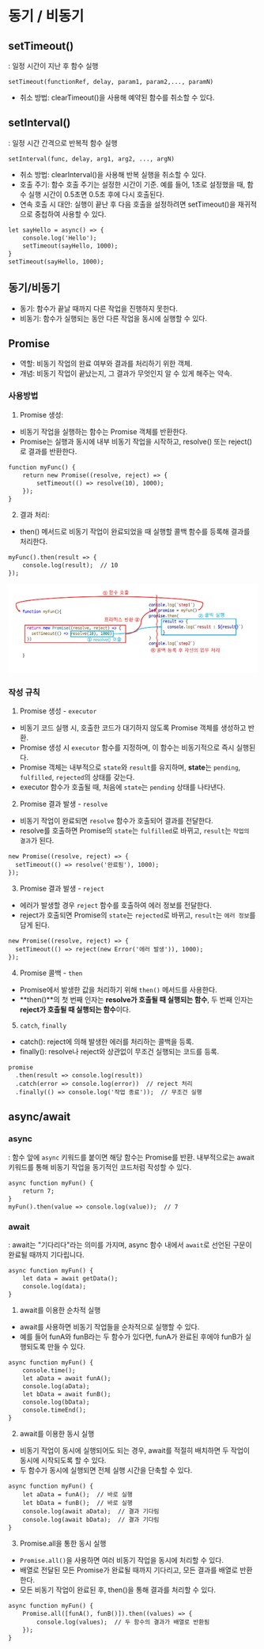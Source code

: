 # 동기 / 비동기

## setTimeout()
: 일정 시간이 지난 후 함수 실행
```
setTimeout(functionRef, delay, param1, param2,..., paramN)
```
- 취소 방법: clearTimeout()을 사용해 예약된 함수를 취소할 수 있다.

## setInterval()
: 일정 시간 간격으로 반복적 함수 실행
```
setInterval(func, delay, arg1, arg2, ..., argN)
```
- 취소 방법: clearInterval()을 사용해 반복 실행을 취소할 수 있다.
- 호출 주기: 함수 호출 주기는 설정한 시간이 기준. 예를 들어, 1초로 설정했을 때, 함수 실행 시간이 0.5초면 0.5초 후에 다시 호출된다.
- 연속 호출 시 대안: 실행이 끝난 후 다음 호출을 설정하려면 setTimeout()을 재귀적으로 중첩하여 사용할 수 있다.
```
let sayHello = async() => {
    console.log('Hello');
    setTimeout(sayHello, 1000);
}
setTimeout(sayHello, 1000);
```

## 동기/비동기
- 동기: 함수가 끝날 때까지 다른 작업을 진행하지 못한다.
- 비동기: 함수가 실행되는 동안 다른 작업을 동시에 실행할 수 있다.

## Promise
- 역할: 비동기 작업의 완료 여부와 결과를 처리하기 위한 객체.
- 개념: 비동기 작업이 끝났는지, 그 결과가 무엇인지 알 수 있게 해주는 약속.

### 사용방법
1. Promise 생성:
- 비동기 작업을 실행하는 함수는 Promise 객체를 반환한다.
- Promise는 실행과 동시에 내부 비동기 작업을 시작하고, resolve() 또는 reject()로 결과를 반환한다.
```
function myFunc() {
    return new Promise((resolve, reject) => {
        setTimeout(() => resolve(10), 1000);
    });
}
```

2. 결과 처리: 
- then() 메서드로 비동기 작업이 완료되었을 때 실행할 콜백 함수를 등록해 결과를 처리한다.
```
myFunc().then(result => {
    console.log(result);  // 10
});
```
![alt text](image.png)

### 작성 규칙
1. Promise 생성 - `executor`
- 비동기 코드 실행 시, 호출한 코드가 대기하지 않도록 Promise 객체를 생성하고 반환.
- Promise 생성 시 `executor` 함수를 지정하며, 이 함수는 비동기적으로 즉시 실행된다.
- Promise 객체는 내부적으로 `state`와 `result`를 유지하며, **state**는 `pending`, `fulfilled`, `rejected`의 상태를 갖는다.
- executor 함수가 호출될 때, 처음에 `state`는 `pending` 상태를 나타낸다.

2. Promise 결과 발생 - `resolve`
- 비동기 작업이 완료되면 `resolve` 함수가 호출되어 결과를 전달한다.
- resolve를 호출하면 Promise의 `state`는 `fulfilled`로 바뀌고, `result`는 `작업의 결과`가 된다.
```
new Promise((resolve, reject) => {
  setTimeout(() => resolve('완료됨'), 1000);
});
```

3. Promise 결과 발생 - `reject`
- 에러가 발생할 경우 `reject` 함수를 호출하여 에러 정보를 전달한다.
- reject가 호출되면 Promise의 `state`는 `rejected`로 바뀌고, `result`는 `에러 정보`를 담게 된다.
```
new Promise((resolve, reject) => {
  setTimeout(() => reject(new Error('에러 발생')), 1000);
});
```

4. Promise 콜백 - `then`
- Promise에서 발생한 값을 처리하기 위해 `then()` 메서드를 사용한다.
- **then()**의 첫 번째 인자는 **resolve가 호출될 때 실행되는 함수**, 두 번째 인자는 **reject가 호출될 때 실행되는 함수**이다.

5. `catch`, `finally`
- catch(): reject에 의해 발생한 에러를 처리하는 콜백을 등록.
- finally(): resolve나 reject와 상관없이 무조건 실행되는 코드를 등록.
```
promise
  .then(result => console.log(result))
  .catch(error => console.log(error))  // reject 처리
  .finally(() => console.log('작업 종료'));  // 무조건 실행
```

## async/await
### async
: 함수 앞에 `async` 키워드를 붙이면 해당 함수는 Promise를 반환. 내부적으로는 await 키워드를 통해 비동기 작업을 동기적인 코드처럼 작성할 수 있다.
```
async function myFun() {
    return 7;
}
myFun().then(value => console.log(value));  // 7
```

### await
: await는 "기다리다"라는 의미를 가지며, async 함수 내에서 `await`로 선언된 구문이 완료될 때까지 기다립니다.
```
async function myFun() {
    let data = await getData();
    console.log(data);
}
```

1. await를 이용한 순차적 실행
- await를 사용하면 비동기 작업들을 순차적으로 실행할 수 있다.
- 예를 들어 funA와 funB라는 두 함수가 있다면, funA가 완료된 후에야 funB가 실행되도록 만들 수 있다.
```
async function myFun() {
    console.time();
    let aData = await funA();
    console.log(aData);
    let bData = await funB();
    console.log(bData);
    console.timeEnd();
}
```

2. await를 이용한 동시 실행
- 비동기 작업이 동시에 실행되어도 되는 경우, await를 적절히 배치하면 두 작업이 동시에 시작되도록 할 수 있다.
- 두 함수가 동시에 실행되면 전체 실행 시간을 단축할 수 있다.
```
async function myFun() {
    let aData = funA();  // 바로 실행
    let bData = funB();  // 바로 실행
    console.log(await aData);  // 결과 기다림
    console.log(await bData);  // 결과 기다림
}
```

3. Promise.all을 통한 동시 실행
- `Promise.all()`을 사용하면 여러 비동기 작업을 동시에 처리할 수 있다.
- 배열로 전달된 모든 Promise가 완료될 때까지 기다리고, 모든 결과를 배열로 반환한다.
- 모든 비동기 작업이 완료된 후, then()을 통해 결과를 처리할 수 있다.
```
async function myFun() {
    Promise.all([funA(), funB()]).then((values) => {
        console.log(values);  // 두 함수의 결과가 배열로 반환됨
    });
}
```